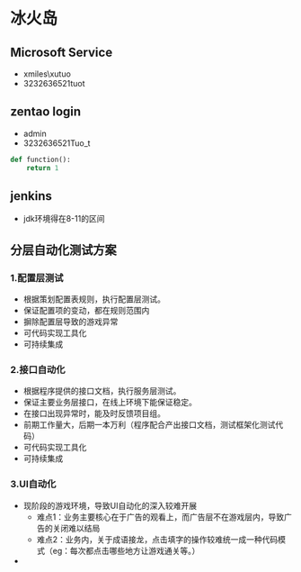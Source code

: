 <!--
 * @Descripttion : 
 * @Author       : Tommy
 * @Date         : 2022-05-16 11:38:45
 * @LastEditors  : Tommy
 * @LastEditTime : 2022-05-18 15:48:25
-->
# 冰火岛
## Microsoft Service
- xmiles\xutuo
- 3232636521tuot

## zentao login
- admin
- 3232636521Tuo_t

```python
def function():
    return 1
```

## jenkins
 - jdk环境得在8-11的区间



## 分层自动化测试方案

### 1.配置层测试
- 根据策划配置表规则，执行配置层测试。
- 保证配置项的变动，都在规则范围内
- 摒除配置层导致的游戏异常
- 可代码实现工具化
- 可持续集成

### 2.接口自动化
- 根据程序提供的接口文档，执行服务层测试。
- 保证主要业务层接口，在线上环境下能保证稳定。
- 在接口出现异常时，能及时反馈项目组。
- 前期工作量大，后期一本万利（程序配合产出接口文档，测试框架化测试代码）
- 可代码实现工具化
- 可持续集成
  
### 3.UI自动化
- 现阶段的游戏环境，导致UI自动化的深入较难开展
  - 难点1：业务主要核心在于广告的观看上，而广告层不在游戏层内，导致广告的关闭难以结局
  - 难点2：业务内，关于成语接龙，点击填字的操作较难统一成一种代码模式（eg：每次都点击哪些地方让游戏通关等。）
- 
